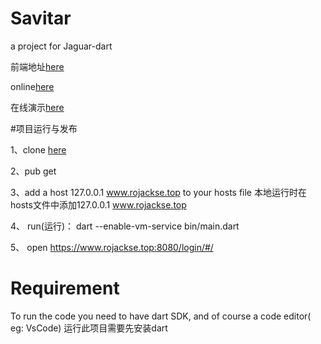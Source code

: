 # Savitar

a project for Jaguar-dart

前端地址[here](https://github.com/dart4flutter/Savitar-web) 

online[here](https://www.rojackse.top:8080/login/#/)

在线演示[here](https://www.rojackse.top:8080/login/#/)


#项目运行与发布

1、clone [here](https://github.com/dart4flutter/Savitar.git)

2、pub get 

3、add a host  127.0.0.1 www.rojackse.top to your hosts file
本地运行时在hosts文件中添加127.0.0.1 www.rojackse.top

4、 run(运行)： dart --enable-vm-service bin/main.dart

5、 open  https://www.rojackse.top:8080/login/#/

# Requirement

To run the code you need to have  dart SDK, and of course a code editor( eg: VsCode)
运行此项目需要先安装dart

